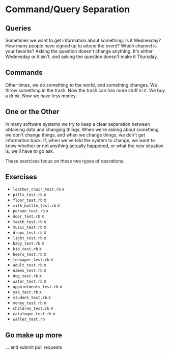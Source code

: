 # Command/Query Separation

## Queries

Sometimes we want to get information about something. Is it Wednesday? How many people have signed up to attend the event? Which channel is your favorite? Asking the question doesn't change anything. It's either Wednesday or it isn't, and asking the question doesn't make it Thursday.

## Commands

Other times, we do something to the world, and something changes. We throw something in the trash. Now the trash can has more stuff in it. We buy a drink. Now we have less money.

## One or the Other

In many software systems we try to keep a clear separation between obtaining data and changing things. When we're asking about something, we don't change things, and when we change things, we don't get information back. If, when we've told the system to change, we want to know whether or not anything actually happened, or what the new situation is, we'll have to go ask.

These exercises focus on these two types of operations.

## Exercises

- `leather_chair_test.rb` x  
- `pills_test.rb` x
- `floor_test.rb` x
- `milk_bottle_test.rb` x
- `person_test.rb` x
- `door_test.rb` x 
- `teeth_test.rb` x
- `music_test.rb` x
- `drops_test.rb` x
- `light_test.rb` x
- `baby_test.rb` x
- `kid_test.rb` x
- `beers_test.rb` x
- `teenager_test.rb` x
- `adult_test.rb` x
- `names_test.rb` x
- `dog_test.rb` x
- `water_test.rb` x
- `appointments_test.rb` x
- `yak_test.rb` x
- `student_test.rb` x
- `money_test.rb` x
- `children_test.rb` x
- `catalogue_test.rb` x
- `wallet_test.rb`

## Go make up more

... and submit pull requests
